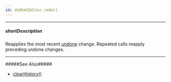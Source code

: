 ```yaml
---
id: dxHtmlEditor.redo()
---
```

---
##### shortDescription
Reapplies the most recent [undone](/api-reference/10%20UI%20Widgets/dxHtmlEditor/3%20Methods/undo().md '/Documentation/ApiReference/UI_Widgets/dxHtmlEditor/Methods/#undo') change. Repeated calls reapply preceding undone changes.

---
#####See Also#####
- [clearHistory()](/api-reference/10%20UI%20Widgets/dxHtmlEditor/3%20Methods/clearHistory().md '/Documentation/ApiReference/UI_Widgets/dxHtmlEditor/Methods/#clearHistory')